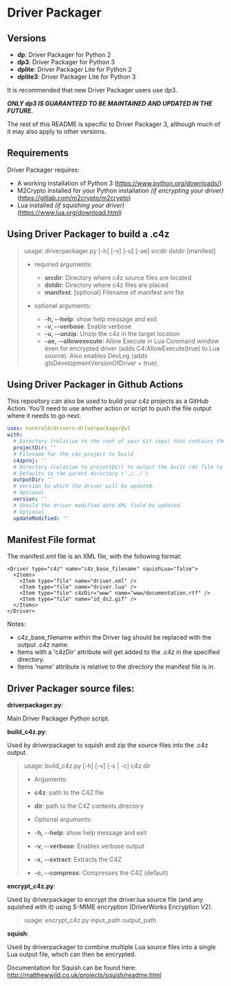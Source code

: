 # Driver Packager


## Versions
* **dp**: Driver Packager for Python 2
* **dp3**: Driver Packager for Python 3
* **dplite**: Driver Packager Lite for Python 2
* **dplite3**: Driver Packager Lite for Python 3

It is recommended that new Driver Packager users use dp3.

_**ONLY dp3 IS GUARANTEED TO BE MAINTAINED AND UPDATED IN THE FUTURE.**_

The rest of this README is specific to Driver Packager 3, although much of it may also apply to other versions.


## Requirements

Driver Packager requires:
* A working installation of Python 3 (https://www.python.org/downloads/)
* M2Crypto installed for your Python installation _(if encrypting your driver)_ (https://gitlab.com/m2crypto/m2crypto)
* Lua installed _(if squishing your driver)_ (https://www.lua.org/download.html)


## Using Driver Packager to build a .c4z

> usage: driverpackager.py [-h] [-v] [-u] [-ae] srcdir dstdir [manifest]
>
> * required arguments:
>   * **srcdir**: Directory where c4z source files are located
>   * **dstdir**: Directory where c4z files are placed
>   * **manifest**: [optional] Filename of manifest xml file
>
> * optional arguments:
>   * **-h, --help**: show help message and exit
>   * **-v, --verbose**: Enable verbose
>   * **-u, --unzip**: Unzip the c4z in the target location
>   * **-ae, --allowexecute**: Allow Execute in Lua Command window even for encrypted driver (adds C4:AllowExecute(true) to Lua source). Also enables DevLog (adds gIsDevelopmentVersionOfDriver = true).

## Using Driver Packager in Github Actions

This repository can also be used to build your c4z projects as a GitHub Action.
You'll need to use another action or script to push the file output where it needs to go next.

```yaml
uses: control4/drivers-driverpackager@v1
with:
  # Directory (relative to the root of your Git repo) that contains the .c4zproj to build
  projectDir: ''
  # Filename for the c4z project to build
  c4zproj: ''
  # Directory (relative to projectDir) to output the built c4z file to
  # Defaults to the parent directory ('./../')
  outputDir: ''
  # Version to which the driver will be updated.
  # Optional
  version: ''
  # Should the driver modified date XML field be updated.
  # Optional
  updateModified: ''
```

## Manifest File format

The manifest.xml file is an XML file, with the following format:

```
<Driver type="c4z" name="c4z_base_filename" squishLua="false">
  <Items>
    <Item type="file" name="driver.xml" />
    <Item type="file" name="driver.lua" />
    <Item type="file" c4zDir="www" name="www/documentation.rtf" />
    <Item type="file" name="id_ds2.gif" />
  </Items>
</Driver>
```

Notes:

* c4z_base_filename within the Driver tag should be replaced with the output .c4z name.
* Items with a 'c4zDir' attribute will get added to the .c4z in the specified directory.
* Items 'name' attribute is relative to the directory the manifest file is in.

## Driver Packager source files:

**driverpackager.py**:

Main Driver Packager Python script.

**build_c4z.py**:

Used by driverpackager to squish and zip the source files into the .c4z output.

>usage: build_c4z.py [-h] [-v] [-x | -c] c4z dir
>
>* Arguments:
>  * **c4z**: path to the C4Z file
>  * **dir**: path to the C4Z contents directory
>
>* Optional arguments:
>  * **-h, --help**: show help message and exit
>  * **-v, --verbose**: Enables verbose output
>  * **-x, --extract**: Extracts the C4Z
>  * **-c, --compress**: Compresses the C4Z (default)


**encrypt_c4z.py**:

Used by driverpackager to encrypt the driver.lua source file (and any squished with it) using S-MIME encryption (DriverWorks Encryption V2).

>usage: encrypt_c4z.py input_path output_path


**squish**:

Used by driverpackager to combine multiple Lua source files into a single Lua output file, which can then be encrypted.

Documentation for Squish can be found here: http://matthewwild.co.uk/projects/squish/readme.html

